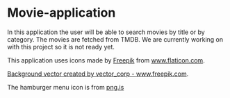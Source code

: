# Movie-application
In this application the user will be able to search movies by title or by category. The movies are fetched from TMDB. 
We are currently working on with this project so it is not ready yet.

This application uses icons made by <a href="https://www.freepik.com" title="Freepik">Freepik</a> from <a href="https://www.flaticon.com/" title="Flaticon">www.flaticon.com</a>.

<a href='https://www.freepik.com/vectors/background'>Background vector created by vector_corp - www.freepik.com</a>.

The hamburger menu icon is from <a href="https://png.is/f/call-610-465-white-hamburger-menu-icon-png/m2i8G6G6b1m2A0G6-201907232310.html">png.is</a>
